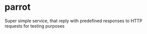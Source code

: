 # parrot
Super simple service, that reply with predefined responses to HTTP requests for testing purposes
